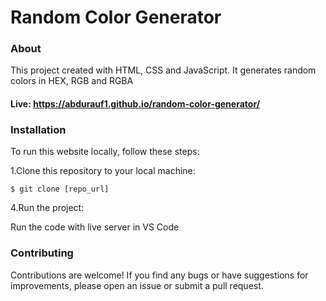 # Random Color Generator 

### About

This project created with HTML, CSS and JavaScript. It generates random colors in HEX, RGB and RGBA

#### Live: https://abdurauf1.github.io/random-color-generator/

### Installation

To run this website locally, follow these steps:

1.Clone this repository to your local machine:

`$ git clone [repo_url]`

4.Run the project:

Run the code with live server in VS Code

### Contributing

Contributions are welcome! If you find any bugs or have suggestions for improvements, please open an issue or submit a pull request.
